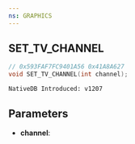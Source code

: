 ```yaml
---
ns: GRAPHICS
---
```

## SET_TV_CHANNEL

```c
// 0x593FAF7FC9401A56 0x41A8A627
void SET_TV_CHANNEL(int channel);
```

```
NativeDB Introduced: v1207
```

## Parameters
* **channel**:
